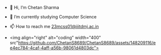 - 👋 Hi, I’m Chetan Sharma

- 🌱 I’m currently studying Computer Science

- 📫 How to reach me 23mcss01@iiitdmj.ac.in
- <img align="right" alt="coding" width="400" src"https://github.com/ChetanS8689/ChetanS8689/assets/148209116/ee4ec784-4caf-4aff-a56b-98061d4803dc">


<!---
ChetanS8689/ChetanS8689 is a ✨ special ✨ repository because its `README.md` (this file) appears on your GitHub profile.
You can click the Preview link to take a look at your changes.
--->
